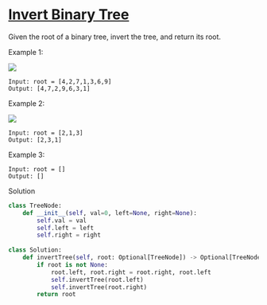 # [Invert Binary Tree](https://leetcode.com/problems/invert-binary-tree/)

Given the root of a binary tree, invert the tree, and return its root.

Example 1:

![](https://assets.leetcode.com/uploads/2021/03/14/invert1-tree.jpg)

```
Input: root = [4,2,7,1,3,6,9]
Output: [4,7,2,9,6,3,1]
```
Example 2:

![](https://assets.leetcode.com/uploads/2021/03/14/invert2-tree.jpg)

```
Input: root = [2,1,3]
Output: [2,3,1]
```
Example 3:
```
Input: root = []
Output: []
```
Solution
```python
class TreeNode:
    def __init__(self, val=0, left=None, right=None):
        self.val = val
        self.left = left
        self.right = right
        
class Solution:
    def invertTree(self, root: Optional[TreeNode]) -> Optional[TreeNode]:
        if root is not None:
            root.left, root.right = root.right, root.left
            self.invertTree(root.left)
            self.invertTree(root.right)
        return root
```